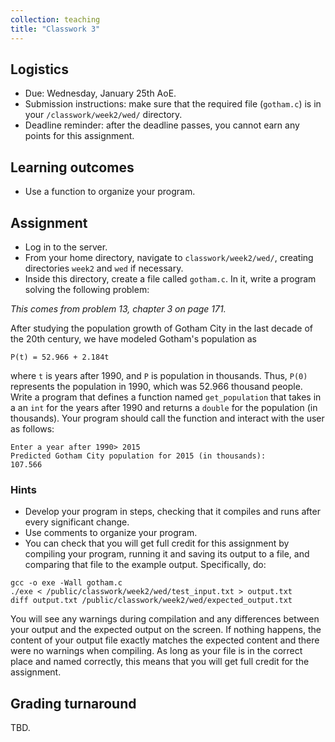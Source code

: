 ```yaml
---
collection: teaching
title: "Classwork 3"
---
```


## Logistics
* Due: Wednesday, January 25th AoE.
* Submission instructions: make sure that the required file (`gotham.c`) is in your
	`/classwork/week2/wed/` directory.
* Deadline reminder: after the deadline passes, you cannot earn any points for
	this assignment.

## Learning outcomes
* Use a function to organize your program.

## Assignment

* Log in to the server.
* From your home directory, navigate to `classwork/week2/wed/`, creating directories `week2` and `wed` if necessary.
* Inside this directory, create a file called `gotham.c`. In it, write a
	program solving the following problem:

*This comes from problem 13, chapter 3 on page 171.*

After studying the population growth of Gotham City in the last decade of the
20th century, we have modeled Gotham's population as

```
P(t) = 52.966 + 2.184t
```
where `t` is years after 1990, and `P` is population in thousands. Thus, `P(0)`
represents the population in 1990, which was 52.966 thousand people. Write a
program that defines a function named `get_population` that takes in a an `int` for the
years after 1990 and returns a `double` for the population (in thousands). Your program should call
the function and interact with the user as follows:
```
Enter a year after 1990> 2015
Predicted Gotham City population for 2015 (in thousands):
107.566
```

### Hints
* Develop your program in steps, checking that it compiles and runs after every
	significant change.
* Use comments to organize your program.
* You can check that you will get full credit for this assignment by compiling
	your program, running it and saving its output to a file, and comparing
	that file to the example output. Specifically, do:
```
gcc -o exe -Wall gotham.c
./exe < /public/classwork/week2/wed/test_input.txt > output.txt
diff output.txt /public/classwork/week2/wed/expected_output.txt
```
You will see any warnings during compilation and any differences between your output and the expected output on the
screen. If nothing happens, the content of your output file exactly matches the
expected content and there were no warnings when compiling. As long as your file is in the correct place and named
correctly, this means that you will get full credit for the assignment.

## Grading turnaround
TBD.
